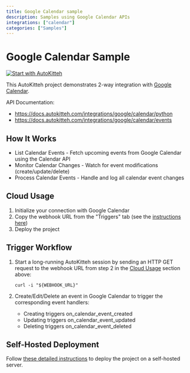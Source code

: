 ```yaml
---
title: Google Calendar sample
description: Samples using Google Calendar APIs
integrations: ["calendar"]
categories: ["Samples"]
---
```


# Google Calendar Sample

[![Start with AutoKitteh](https://autokitteh.com/assets/autokitteh-badge.svg)](https://app.autokitteh.cloud/template?name=samples/google/calendar)

This AutoKitteh project demonstrates 2-way integration with
[Google Calendar](https://workspace.google.com/products/calendar/).

API Documentation:

- https://docs.autokitteh.com/integrations/google/calendar/python
- https://docs.autokitteh.com/integrations/google/calendar/events

## How It Works

- List Calendar Events - Fetch upcoming events from Google Calendar using the Calendar API
- Monitor Calendar Changes - Watch for event modifications (create/update/delete)
- Process Calendar Events - Handle and log all calendar event changes

## Cloud Usage

1. Initialize your connection with Google Calendar
2. Copy the webhook URL from the "Triggers" tab (see the [instructions here](https://docs.autokitteh.com/get_started/deployment#webhook-urls))
3. Deploy the project

## Trigger Workflow

1. Start a long-running AutoKitteh session by sending an HTTP GET request to the webhook URL from step 2 in the [Cloud Usage](#cloud-usage) section above:

   ```shell
   curl -i "${WEBHOOK_URL}"
   ```

2. Create/Edit/Delete an event in Google Calendar to trigger the corresponding event handlers:
   - Creating triggers on_calendar_event_created
   - Updating triggers on_calendar_event_updated
   - Deleting triggers on_calendar_event_deleted

## Self-Hosted Deployment

Follow [these detailed instructions](https://docs.autokitteh.com/get_started/deployment) to deploy the project on a self-hosted server.
